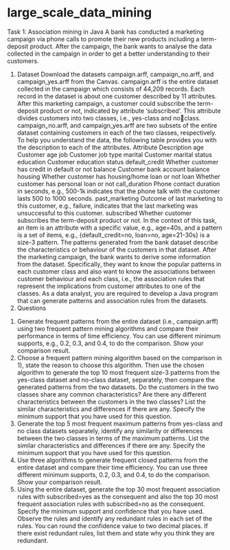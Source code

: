 # large_scale_data_mining
Task 1: Association mining in Java 
A bank has conducted a marketing campaign via phone calls to promote their new products including a term-deposit product. After the campaign, the bank wants to analyse the data collected in the campaign in order to get a better understanding to their customers. 
1. Dataset
Download the datasets campaign.arff, campaign_no.arff, and campaign_yes.arff from the Canvas. campaign.arff is the entire dataset 
collected in the campaign which consists of 44,209 records. Each record in the dataset is about one customer described by 11 attributes. After this marketing campaign, a customer could subscribe the term-deposit product or not, indicated by attribute ‘subscribed’. This attribute divides customers into two classes, i.e., yes-class and noclass. campaign_no.arff, and campaign_yes.arff are two subsets of the entire dataset containing customers in each of the two classes, respectively. 
To help you understand the data, the following table provides you with the description to each of the attributes. 
Attribute Description
age Customer age
job Customer job type
marital Customer marital status 
education Customer education status
default_credit Whether customer has credit in default or not
balance Customer bank account balance
housing Whether customer has housing/home loan or not
loan Whether customer has personal loan or not
call_duration Phone contact duration in seconds, e.g., 500-1k indicates 
that the phone talk with the customer lasts 500 to 1000 seconds.
past_marketing Outcome of last marketing to this customer, e.g., failure, indicates that the last marketing was unsuccessful to this customer. 
subscribed Whether customer subscribes the term-deposit product or not.
In the context of this task, an item is an attribute with a specific value, e.g., age=40s, and a pattern is a set of items, e.g., {default_credit=no, loan=no, age=21-30s} is a size-3 pattern. The patterns generated from the bank dataset describe the characteristics or behaviour of the customers in that dataset. After the marketing campaign, the bank wants to derive some information from the dataset. Specifically, they want to know the popular patterns in each customer class and also want to know the associations between customer behaviour and each class, i.e., the association rules that represent the implications from customer attributes to one of the classes. As a data analyst, you are required to develop a Java program that can generate patterns and association rules from the datasets. 
2. Questions
1) Generate frequent patterns from the entire dataset (i.e., campaign.arff) using two frequent pattern mining algorithms and compare their performance in terms of time efficiency. You can use different minimum supports, e.g., 0.2, 0.3, and 0.4, to do the comparison. Show your comparison result. 
2) Choose a frequent pattern mining algorithm based on the comparison in 1), state the reason to choose this algorithm. Then use the chosen algorithm to generate the top 10 most frequent size-3 patterns from the yes-class dataset and no-class dataset, separately, then compare the generated patterns from the two datasets. Do the customers in the two classes share any common characteristics? Are there any different characteristics between the customers in the two classes? List the similar characteristics and differences if there are any. 
Specify the minimum support that you have used for this question. 
3) Generate the top 5 most frequent maximum patterns from yes-class and no class datasets separately, identify any similarity or differences between the two classes in terms of the maximum patterns. List the similar characteristics and differences if there are any. 
Specify the minimum support that you have used for this question. 
4) Use three algorithms to generate frequent closed patterns from the entire dataset and compare their time efficiency. You can use three different minimum supports, 0.2, 0.3, and 0.4, to do the comparison. Show your comparison result. 
5) Using the entire dataset, generate the top 30 most frequent association rules with subscribed=yes as the consequent and also the top 30 most frequent association rules with subscribed=no as the consequent. Specify the minimum support and confidence that you have used. Observe the rules and identify any redundant rules in each set of the rules. You can round the confidence value to two decimal places. If there exist redundant rules, list them and state why you think they are redundant. 
